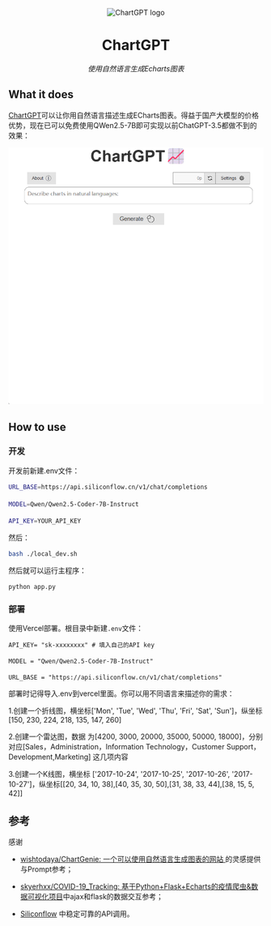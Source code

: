 

<p align="center">
    <img src="https://s2.loli.net/2023/05/10/LDUpFzo7VJiOshd.png" alt="ChartGPT logo" width=200 height=200 />
</p>
<h1 align="center">ChartGPT</h1>
<p align="center">
    <em>使用自然语言生成Echarts图表</em>
</p>

## What it does

[ChartGPT](https://charts-gpt.vercel.app/)可以让你用自然语言描述生成ECharts图表。得益于国产大模型的价格优势，现在已可以免费使用QWen2.5-7B即可实现以前ChatGPT-3.5都做不到的效果：


![demo](./demo.gif)

## How to use

### 开发
开发前新建.env文件：
```bash
URL_BASE=https://api.siliconflow.cn/v1/chat/completions

MODEL=Qwen/Qwen2.5-Coder-7B-Instruct

API_KEY=YOUR_API_KEY
```
然后：

```bash
bash ./local_dev.sh
```

然后就可以运行主程序：

```python
python app.py
```
### 部署
使用Vercel部署。根目录中新建`.env`文件：

```
API_KEY= "sk-xxxxxxxx" # 填入自己的API key

MODEL = "Qwen/Qwen2.5-Coder-7B-Instruct"

URL_BASE = "https://api.siliconflow.cn/v1/chat/completions"

```

部署时记得导入.env到vercel里面。你可以用不同语言来描述你的需求：

1.创建一个折线图，横坐标['Mon', 'Tue', 'Wed', 'Thu', 'Fri', 'Sat', 'Sun']，纵坐标 [150, 230, 224, 218, 135, 147, 260] 

2.创建一个雷达图，数据 为[4200, 3000, 20000, 35000, 50000, 18000]，分别对应[Sales，Administration，Information Technology，Customer Support，Development,Marketing] 这几项内容

3.创建一个K线图，横坐标 ['2017-10-24', '2017-10-25', '2017-10-26', '2017-10-27']，纵坐标[[20, 34, 10, 38],[40, 35, 30, 50],[31, 38, 33, 44],[38, 15, 5, 42]]


## 参考

感谢

* [wishtodaya/ChartGenie: 一个可以使用自然语言生成图表的网站 ](https://github.com/wishtodaya/ChartGenie)的灵感提供与Prompt参考；

* [skyerhxx/COVID-19_Tracking: 基于Python+Flask+Echarts的疫情爬虫&数据可视化项目](https://github.com/skyerhxx/COVID-19_Tracking)中ajax和flask的数据交互参考；

* [Siliconflow](https://cloud.siliconflow.cn/) 中稳定可靠的API调用。
